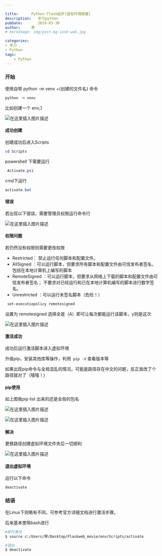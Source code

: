 ```yaml
---

title:      Python-flask起步[虚拟环境搭建]
description:   学习python
pubDate:       2019-03-30
author:     霁
# heroImage: img/post-bg-ios9-web.jpg

categories:
- 学习
- Python
tags:
    - Python
---
```


### 开始

 使用自带 python -m venv +{创建的文件名} 命令

```bash
python -m venv 
```
比如创建一个 env_1

![在这里插入图片描述](https://img-blog.csdnimg.cn/20190330162542429.png?x-oss-process=image/watermark,type_ZmFuZ3poZW5naGVpdGk,shadow_10,text_aHR0cHM6Ly9ibG9nLmNzZG4ubmV0L3dlaXhpbl80NDAyOTc4NQ==,size_16,color_FFFFFF,t_70)

#### 成功创建

创建成功后进入Scripts

```powershell
cd Scripts
```
powershell 下需要运行


```powershell
 Activate.ps1
```

cmd下运行 

```powershell
activate.bat
```

#### 错误

 若出现以下错误，需要管理员权限运行命令行

![在这里插入图片描述](https://img-blog.csdnimg.cn/20190330162638673.png?x-oss-process=image/watermark,type_ZmFuZ3poZW5naGVpdGk,shadow_10,text_aHR0cHM6Ly9ibG9nLmNzZG4ubmV0L3dlaXhpbl80NDAyOTc4NQ==,size_16,color_FFFFFF,t_70)

#### 权限问题

若仍然没有权限则需要更改权限

- Restricted： 禁止运行任何脚本和配置文件。
- AllSigned ：可以运行脚本，但要求所有脚本和配置文件由可信发布者签名，包括在本地计算机上编写的脚本
- RemoteSigned ：可以运行脚本，但要求从网络上下载的脚本和配置文件由可信发布者签名；       不要求对已经运行和已在本地计算机编写的脚本进行数字签名。
- Unrestricted ：可以运行未签名脚本（危险！）              

```powershell
 set-executiopolicy remotesigned 
```
设置为 remotesigned 选择全是（A）即可让每次都能运行该脚本，y则是这次 

![在这里插入图片描述](https://img-blog.csdnimg.cn/20190330162707825.png?x-oss-process=image/watermark,type_ZmFuZ3poZW5naGVpdGk,shadow_10,text_aHR0cHM6Ly9ibG9nLmNzZG4ubmV0L3dlaXhpbl80NDAyOTc4NQ==,size_16,color_FFFFFF,t_70)



#### 激活成功

成功后运行激活脚本进入虚拟环境

升级pip，安装其他库等操作，利用` pip -V` 查看版本等

如果出现pip命令与全局混乱的情况，可能是路径存在中文的问题，反正我改了个路径就对了（嘻嘻！)

#### pip使用

如上图我pip list 出来的还是全局的包名

![在这里插入图片描述](https://img-blog.csdnimg.cn/20190330162945331.png?x-oss-process=image/watermark,type_ZmFuZ3poZW5naGVpdGk,shadow_10,text_aHR0cHM6Ly9ibG9nLmNzZG4ubmV0L3dlaXhpbl80NDAyOTc4NQ==,size_16,color_FFFFFF,t_70)

![在这里插入图片描述](https://img-blog.csdnimg.cn/20190330162756684.png)
#### 解决

更换路径创建虚拟环境文件夹后一切顺利

![在这里插入图片描述](https://img-blog.csdnimg.cn/20190330163038321.png)

#### 退出虚拟环境

运行以下命令

```powershell
deactivate
```

### 结语

在Linux下则略有不同，可参考官方详细文档进行激活步骤。

后来基本使用bash进行

```bash
#即可激活
$ source c:/Users/霁/Desktop/Flaskweb_movie/env/Scripts/activate 

#退出
$ deactivate
```

